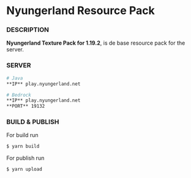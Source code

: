 # Nyungerland Resource Pack

### DESCRIPTION

**Nyungerland Texture Pack for 1.19.2**, is de base resource pack for the server.

### SERVER

```bash
# Java
**IP** play.nyungerland.net

# Bedrock
**IP** play.nyungerland.net
**PORT** 19132
```

### BUILD & PUBLISH

For build run
```bash
$ yarn build
```

For publish run
```bash
$ yarn upload
```
